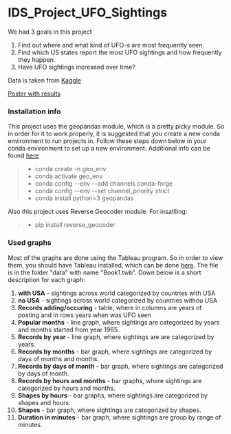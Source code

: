 # IDS_Project_UFO_Sightings

We had 3 goals in this project
1. Find out where and what kind of UFO-s are most frequently seen.
2. Find which US states report the most UFO sightings and how frequently they happen.
3. Have UFO sightings increased over time?

Data is taken from [ Kaggle ](https://www.kaggle.com/mysarahmadbhat/ufo-sightings?fbclid=IwAR39rZKoKOsv4znQwIEdm1BoeK5sMJ83QorBJ7qFSsulW-JIdgQPA051zN4)

[ Poster with results ](UFO_sightings.pdf)

### Installation info
This project uses the geopandas module, which is a pretty picky module. So in order for it to work properly, it is suggested that you create a new conda environment to run projects in. Follow these steps down below in your conda environment to set up a new environment. Additional info can be found [here](https://geopandas.org/en/stable/getting_started/install.html)                                                                                             
 > - conda create -n geo_env
 > - conda activate geo_env
 > - conda config --env --add channels conda-forge
 > - conda config --env --set channel_priority strict
 > - conda install python=3 geopandas

Also this project uses Reverse Geocoder module. For insatlling:
> - pip install reverse_geocoder


### Used graphs

Most of the graphs are done using the Tableau program. So in order to view them, you should have Tableau installed, which can be done [here](https://www.tableau.com/). The file is in the folder "data" with name "Book1.twb". Down below is a short description for each graph:

1. **with USA** - sightings across world categorized by countries with USA
2. **no USA** - sightings across world categorized by countries withou USA
3. **Records adding/occuring** - table, where in columns are years of posting and in rows years when was UFO seen
4. **Popular months** - line graph, where sightings are categorized by years and months started from year 1965. 
5. **Records by year** - line graph, where sightings are are categorized by years.
6. **Records by months** - bar graph, where sightings are categorized by days of months and months.
7. **Records by days of month** - bar graph, where sightings are categorized by days of month.
8. **Records by hours and months** - bar graphs, where sightings are categorized by hours and months.
9. **Shapes by hours** - bar graphs, where sightings are categorized by shapes and hours.
10. **Shapes** - bar graph, where sightings are categorized by shapes.
11. **Duration in minutes** - bar graph, where sightings are group by range of minutes.


